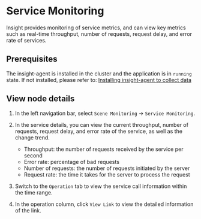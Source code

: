# Service Monitoring

Insight provides monitoring of service metrics, and can view key metrics such as real-time throughput, number of requests, request delay, and error rate of services.

## Prerequisites

The insight-agent is installed in the cluster and the application is in `running` state. If not installed, please refer to: [Installing insight-agent to collect data](../../quickstart/install/install-agent.md)

## View node details

1. In the left navigation bar, select `Scene Monitoring` -> `Service Monitoring`.

    

2. In the service details, you can view the current throughput, number of requests, request delay, and error rate of the service, as well as the change trend.

    - Throughput: the number of requests received by the service per second
    - Error rate: percentage of bad requests
    - Number of requests: the number of requests initiated by the server
    - Request rate: the time it takes for the server to process the request

3. Switch to the `Operation` tab to view the service call information within the time range.

    

4. In the operation column, click `View Link` to view the detailed information of the link.